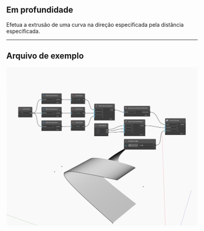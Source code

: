 ## Em profundidade
Efetua a extrusão de uma curva na direção especificada pela distância especificada.
___
## Arquivo de exemplo

![Extrude (direction, distance)](./Autodesk.DesignScript.Geometry.Curve.Extrude(direction,%20distance)_img.jpg)


